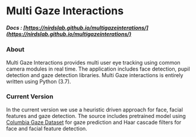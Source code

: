 # Multi Gaze Interactions

##### Docs : [https://nirdslab.github.io/multigazeinterations/](https://nirdslab.github.io/multigazeinterations/)

### About
Multi Gaze Interactions provides multi user eye tracking using common camera modules in real time. The application includes face detection, pupil detection and gaze detection libraries. Multi Gaze interactions is entirely written using Python (3.7). 


### Current Version

In the current version we use a heuristic driven approach for face, facial features and gaze detection. The source includes pretrained model using [Columbia Gaze Dataset](http://www.cs.columbia.edu/CAVE/databases/columbia_gaze/) for gaze prediction and Haar cascade filters for face and facial feature detection.
